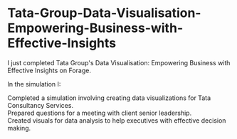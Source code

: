 # Tata-Group-Data-Visualisation-Empowering-Business-with-Effective-Insights
I just completed Tata Group's Data Visualisation: Empowering Business with Effective Insights on Forage.  

In the simulation I:  

Completed a simulation involving creating data visualizations for Tata Consultancy Services.      
Prepared questions for a meeting with client senior leadership.      
Created visuals for data analysis to help executives with effective decision making. 
